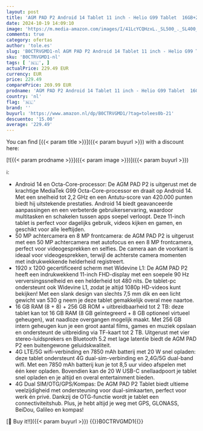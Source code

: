 ```yaml
---
layout: post
title: 'AGM PAD P2 Android 14 Tablet 11 inch - Helio G99 Tablet  16GB+256GB+2TB  Widevine L1  90Hz FHD+ 400nits  5G WiFi + 4G LTE  50MP+8MP Camera  7850mAh  BT5.2  GPS  Type-C  OTG  Dual SIM  Gaming Tablet'
date: 2024-10-19 14:09:10
image: 'https://m.media-amazon.com/images/I/41LcYCQHzxL._SL500_._SL400_.jpg'
comments: true
category: ofertas
author: 'tole.es'
slug: 'B0CTRVGMD1-nl AGM PAD P2 Android 14 Tablet 11 inch - Helio G99 Tablet...'
sku: 'B0CTRVGMD1-nl'
tags: [ '🇳🇱', ]
actualPrice: 229.49 EUR
currency: EUR
price: 229.49
comparePrice: 269.99 EUR
prodname: 'AGM PAD P2 Android 14 Tablet 11 inch - Helio G99 Tablet  16GB+256GB+2TB  Widevine L1  90Hz FHD+ 400nits  5G WiFi + 4G LTE  50MP+8MP Camera  7850mAh  BT5.2  GPS  Type-C  OTG  Dual SIM  Gaming Tablet'
country: 'nl'
flag: '🇳🇱'
brand: ''
buyurl: 'https://www.amazon.nl/dp/B0CTRVGMD1/?tag=tolees0b-21'
descuento: '15.00'
average: '229.49'
---
```


You can find [{{< param title >}}]({{< param buyurl >}}) with a discount here:

[![{{< param prodname >}}]({{< param image >}})]({{< param buyurl >}})

ℹ️:

- Android 14 en Octa-Core-processor: De AGM PAD P2 is uitgerust met de krachtige MediaTek G99 Octa-Core-processor en draait op Android 14. Met een snelheid tot 2,2 GHz en een Antutu-score van 420.000 punten biedt hij uitstekende prestaties. Android 14 biedt geavanceerde aanpassingen en een verbeterde gebruikerservaring, waardoor multitasken en schakelen tussen apps soepel verloopt. Deze 11-inch tablet is perfect voor dagelijks gebruik, videos kijken en gamen, en geschikt voor alle leeftijden.
- 50 MP achtercamera en 8 MP frontcamera: de AGM PAD P2 is uitgerust met een 50 MP achtercamera met autofocus en een 8 MP frontcamera, perfect voor videogesprekken en selfies. De camera aan de voorkant is ideaal voor videogesprekken, terwijl de achterste camera momenten met indrukwekkende helderheid registreert.
- 1920 x 1200 gecertificeerd scherm met Widevine L1: De AGM PAD P2 heeft een indrukwekkend 11-inch FHD-display met een soepele 90 Hz verversingssnelheid en een helderheid tot 480 nits. De tablet-pc ondersteunt ook Widevine L1, zodat je altijd 1080p HD-videos kunt bekijken! Met een slank design van slechts 7,5 mm dik en een licht gewicht van 530 g neem je deze tablet gemakkelijk overal mee naartoe.
- 16 GB RAM (8 + 8) + 256 GB ROM + uitbreidbaarheid tot 2 TB: deze tablet kan tot 16 GB RAM (8 GB geïntegreerd + 8 GB optioneel virtueel geheugen), wat naadloze overgangen mogelijk maakt. Met 256 GB intern geheugen kun je een groot aantal films, games en muziek opslaan en ondersteunt de uitbreiding via TF-kaart tot 2 TB. Uitgerust met vier stereo-luidsprekers en Bluetooth 5.2 met lage latentie biedt de AGM PAD P2 een buitengewone geluidskwaliteit.
- 4G LTE/5G wifi-verbinding en 7850 mAh batterij met 20 W snel opladen: deze tablet ondersteunt 4G dual-sim-verbinding en 2,4G/5G dual-band wifi. Met een 7850 mAh batterij kun je tot 8,5 uur video afspelen met één keer opladen. Bovendien kan de 20 W USB-C snellaadpoort je tablet snel opladen en je altijd en overal entertainment bieden.
- 4G Dual SIM/OTG/GPS/Kompas: De AGM PAD P2 Tablet biedt ultieme veelzijdigheid met ondersteuning voor dual-simkaarten, perfect voor werk én privé. Dankzij de OTG-functie wordt je tablet een connectiviteitshub. Plus, je hebt altijd je weg met GPS, GLONASS, BeiDou, Galileo en kompas!

[🛒 Buy it!!]({{< param buyurl >}})
{{<world>}}B0CTRVGMD1{{</world>}}
